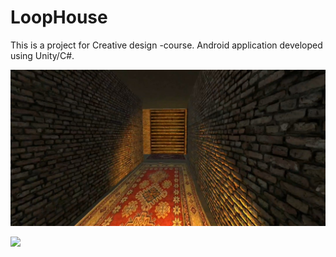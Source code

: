 # LoopHouse

This is a project for Creative design -course. Android application developed using Unity/C#.

<img src = "img.jpg">

[![](https://github.com/jpaivarinta/LoopHouse/img.jpg?raw=true)](https://www.youtube.com/watch?v=-E8FpxiBOnk)
